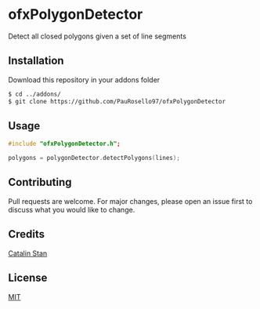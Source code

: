 # ofxPolygonDetector

Detect all closed polygons given a set of line segments

## Installation

Download this repository in your addons folder

```bash
$ cd ../addons/
$ git clone https://github.com/PauRosello97/ofxPolygonDetector
```

## Usage

```c++
#include "ofxPolygonDetector.h";

polygons = polygonDetector.detectPolygons(lines);
```

## Contributing
Pull requests are welcome. For major changes, please open an issue first to discuss what you would like to change.

## Credits
[Catalin Stan](https://github.com/realuptime/PolyDetector)

## License
[MIT](https://choosealicense.com/licenses/mit/)

